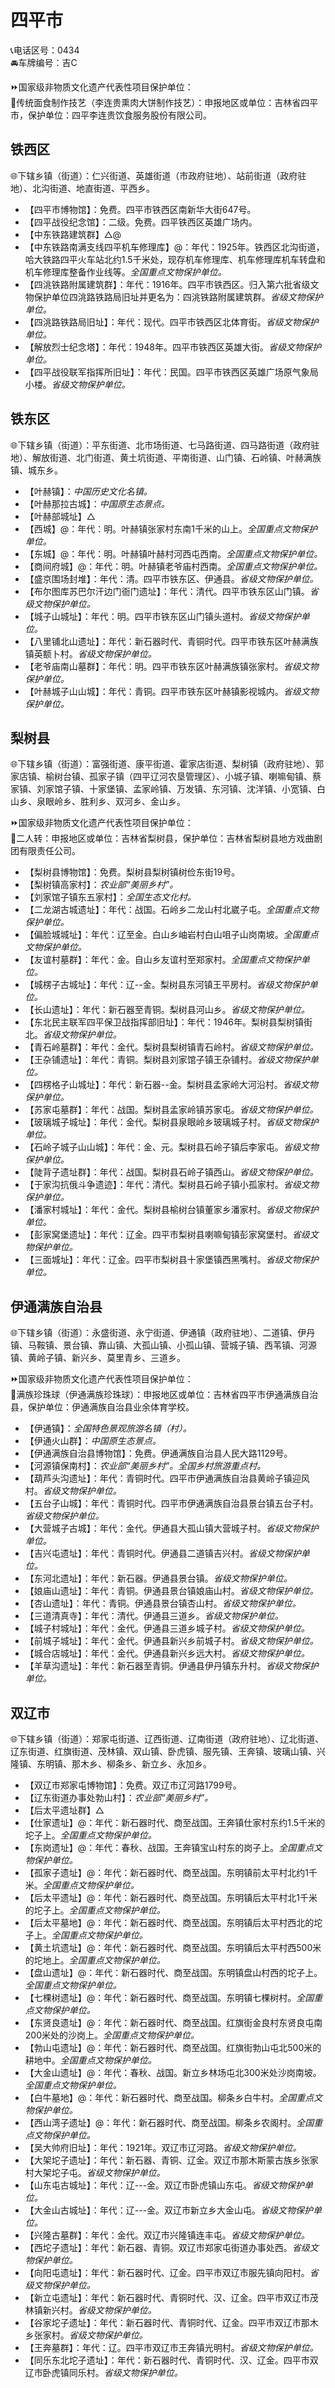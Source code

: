 # 四平市  
📞电话区号：0434  
🚘车牌编号：吉C  
  
⏩国家级非物质文化遗产代表性项目保护单位：  
🔸传统面食制作技艺（李连贵熏肉大饼制作技艺）：申报地区或单位：吉林省四平市，保护单位：四平李连贵饮食服务股份有限公司。    

## 铁西区  
🌐下辖乡镇（街道）：仁兴街道、英雄街道（市政府驻地）、站前街道（政府驻地）、北沟街道、地直街道、平西乡。  
  
* 【四平市博物馆】：免费。四平市铁西区南新华大街647号。  
* 【四平战役纪念馆】：二级。免费。四平铁西区英雄广场内。  
* 【中东铁路建筑群】△@  
* 【中东铁路南满支线四平机车修理库】@：年代：1925年。铁西区北沟街道，哈大铁路四平火车站北约1.5千米处，现存机车修理库、机车修理库机车转盘和机车修理库整备作业线等。*全国重点文物保护单位。*  
* 【四洮铁路附属建筑群】：年代：1916年。四平市铁西区。归入第六批省级文物保护单位四洮路铁路局旧址并更名为：四洮铁路附属建筑群。*省级文物保护单位。*  
* 【四洮路铁路局旧址】：年代：现代。四平市铁西区北体育街。*省级文物保护单位。*  
* 【解放烈士纪念塔】：年代：1948年。四平市铁西区英雄大街。*省级文物保护单位。*  
* 【四平战役联军指挥所旧址】：年代：民国。四平市铁西区英雄广场原气象局小楼。*省级文物保护单位。*    

## 铁东区  
🌐下辖乡镇（街道）：平东街道、北市场街道、七马路街道、四马路街道（政府驻地）、解放街道、北门街道、黄土坑街道、平南街道、山门镇、石岭镇、叶赫满族镇、城东乡。  
  
* 【叶赫镇】：*中国历史文化名镇。*  
* 【叶赫那拉古城】：*中国原生态景点。*  
* 【叶赫部城址】△  
* 【西城】@：年代：明。叶赫镇张家村东南1千米的山上。*全国重点文物保护单位。*  
* 【东城】@：年代：明。叶赫镇叶赫村河西屯西南。*全国重点文物保护单位。*  
* 【商间府城】@：年代：明。叶赫镇老爷庙村西南。*全国重点文物保护单位。*  
* 【盛京围场封堆】：年代：清。四平市铁东区、伊通县。*省级文物保护单位。*  
* 【布尔图库苏巴尔汗边门衙门遗址】：年代：清代。四平市铁东区山门镇。*省级文物保护单位。*  
* 【城子山城址】：年代：明。四平市铁东区山门镇头道村。*省级文物保护单位。*  
* 【八里铺北山遗址】：年代：新石器时代、青铜时代。四平市铁东区叶赫满族镇英额卜村。*省级文物保护单位。*  
* 【老爷庙南山墓群】：年代：明。四平市铁东区叶赫满族镇张家村。*省级文物保护单位。*  
* 【叶赫城子山山城】：年代：青铜。四平市铁东区叶赫镇影视城内。*省级文物保护单位。*    
  
## 梨树县  
🌐下辖乡镇（街道）：富强街道、康平街道、霍家店街道、梨树镇（政府驻地）、郭家店镇、榆树台镇、孤家子镇（四平辽河农垦管理区）、小城子镇、喇嘛甸镇、蔡家镇、刘家馆子镇、十家堡镇、孟家岭镇、万发镇、东河镇、沈洋镇、小宽镇、白山乡、泉眼岭乡、胜利乡、双河乡、金山乡。  
  
⏩国家级非物质文化遗产代表性项目保护单位：  
🔸二人转：申报地区或单位：吉林省梨树县，保护单位：吉林省梨树县地方戏曲剧团有限责任公司。    
  
* 【梨树县博物馆】：免费。梨树县梨树镇树俭东街19号。  
* 【梨树镇高家村】：*农业部“美丽乡村”。*  
* 【刘家馆子镇东五家村】：*全国生态文化村。*  
* 【二龙湖古城遗址】：年代：战国。石岭乡二龙山村北崴子屯。*全国重点文物保护单位。*  
* 【偏脸城城址】：年代：辽至金。白山乡岫岩村白山咀子山岗南坡。*全国重点文物保护单位。*  
* 【友谊村墓群】：年代：金。自山乡友谊村至郑家村。*全国重点文物保护单位。*  
* 【城楞子古城址】：年代：辽--金。梨树县东河镇王平房村。*省级文物保护单位。*  
* 【长山遗址】：年代：新石器至青铜。梨树县河山乡。*省级文物保护单位。*  
* 【东北民主联军四平保卫战指挥部旧址】：年代：1946年。梨树县梨树镇街北。*省级文物保护单位。*  
* 【青石岭墓群】：年代：金代。梨树县梨树镇青石岭村。*省级文物保护单位。*  
* 【王杂铺遗址】：年代：青铜。梨树县刘家馆子镇王杂铺村。*省级文物保护单位。*  
* 【四楞格子山城址】：年代：新石器--金。梨树县孟家岭大河沿村。*省级文物保护单位。*  
* 【苏家屯墓群】：年代：战国。梨树县孟家岭镇苏家屯。*省级文物保护单位。*  
* 【玻璃城子城址】：年代：金代。梨树县泉眼岭乡玻璃城子村。*省级文物保护单位。*  
* 【石岭子城子山山城】：年代：金、元。梨树县石岭子镇后李家屯。*省级文物保护单位。*  
* 【陡背子遗址群】：年代：战国。梨树县石岭子镇西山。*省级文物保护单位。*  
* 【于家沟抗俄斗争遗迹】：年代：清代。梨树县石岭子镇小孤家村。*省级文物保护单位。*  
* 【潘家村城址】：年代：金代。梨树县榆树台镇董家乡潘家村。*省级文物保护单位。*    
* 【彭家窝堡遗址】：年代：辽金。四平市梨树县喇嘛甸镇彭家窝堡村。*省级文物保护单位。*  
* 【三面城址】：年代：辽金。四平市梨树县十家堡镇西黑嘴村。*省级文物保护单位。*    

## 伊通满族自治县  
🌐下辖乡镇（街道）：永盛街道、永宁街道、伊通镇（政府驻地）、二道镇、伊丹镇、马鞍镇、景台镇、靠山镇、大孤山镇、小孤山镇、营城子镇、西苇镇、河源镇、黄岭子镇、新兴乡、莫里青乡、三道乡。  
  
⏩国家级非物质文化遗产代表性项目保护单位：  
🔸满族珍珠球（伊通满族珍珠球）：申报地区或单位：吉林省四平市伊通满族自治县，保护单位：伊通满族自治县业余体育学校。    
  
* 【伊通镇】：*全国特色景观旅游名镇（村）。*  
* 【伊通火山群】：*中国原生态景点。*  
* 【伊通满族自治县博物馆】：免费。伊通满族自治县人民大路1129号。  
* 【河源镇保南村】：*农业部“美丽乡村”。全国乡村旅游重点村。*  
* 【葫芦头沟遗址】：年代：青铜时代。四平市伊通满族自治县黄岭子镇迎风村。*省级文物保护单位。*  
* 【五台子山城】：年代：青铜时代。四平市伊通满族自治县景台镇五台子村。*省级文物保护单位。*    
* 【大营城子古城】：年代：金代。伊通县大孤山镇大营城子村。*省级文物保护单位。*  
* 【吉兴屯遗址】：年代：青铜时代。伊通县二道镇吉兴村。*省级文物保护单位。*  
* 【东河北遗址】：年代：新石器。伊通县景台镇。*省级文物保护单位。*  
* 【娘庙山遗址】：年代：青铜。伊通县景台镇娘庙山村。*省级文物保护单位。*  
* 【杏山遗址】：年代：青铜。伊通县景台镇杏山村。*省级文物保护单位。*  
* 【三道清真寺】：年代：清代。伊通县三道乡。*省级文物保护单位。*  
* 【城子村城址】：年代：金代。伊通县三道乡城子村。*省级文物保护单位。*  
* 【前城子城址】：年代：金代。伊通县新兴乡前城子村。*省级文物保护单位。*  
* 【城合店城址】：年代：金代。伊通县新兴乡远大村。*省级文物保护单位。*  
* 【羊草沟遗址】：年代：新石器至青铜。伊通县伊丹镇东升村。*省级文物保护单位。*    

## 双辽市  
🌐下辖乡镇（街道）：郑家屯街道、辽西街道、辽南街道（政府驻地）、辽北街道、辽东街道、红旗街道、茂林镇、双山镇、卧虎镇、服先镇、王奔镇、玻璃山镇、兴隆镇、东明镇、那木乡、柳条乡、新立乡、永加乡。  
  
* 【双辽市郑家屯博物馆】：免费。双辽市辽河路1799号。  
* 【辽东街道办事处勃山村】：*农业部“美丽乡村”。*  
* 【后太平遗址群】△  
* 【仕家遗址】@：年代：新石器时代、商至战国。王奔镇仕家村东约1.5千米的坨子上。*全国重点文物保护单位。*  
* 【东岗遗址】@：年代：春秋、战国。王奔镇宝山村东的岗子上。*全国重点文物保护单位。*  
* 【孤家子遗址】@：年代：新石器时代、商至战国。东明镇前太平村北约1千米。*全国重点文物保护单位。*  
* 【后太平遗址】@：年代：新石器时代、商至战国。东明镇后太平村北1千米的坨子上。*全国重点文物保护单位。*  
* 【后太平墓地】@：年代：新石器时代、商至战国。东明镇后太平村西北的坨子上。*全国重点文物保护单位。*  
* 【黄土坑遗址】@：年代：新石器时代、商至战国。东明镇后太平村西500米的坨地上。*全国重点文物保护单位。*  
* 【盘山遗址】@：年代：新石器时代、商至战国。东明镇盘山村西的坨子上。*全国重点文物保护单位。*  
* 【七棵树遗址】@：年代：新石器时代、商至战国。东明镇七棵树村。*全国重点文物保护单位。*  
* 【东贤良遗址】@：年代：新石器时代、商至战国。红旗街金良村东贤良屯南200米处的沙岗上。*全国重点文物保护单位。*  
* 【勃山屯遗址】@：年代：新石器时代、商至战国。红旗街勃山屯北500米的耕地中。*全国重点文物保护单位。*  
* 【大金山遗址】@：年代：春秋、战国。新立乡林场屯北300米处沙岗南坡。*全国重点文物保护单位。*  
* 【白牛墓地】@：年代：新石器时代、商至战国。柳条乡白牛村。*全国重点文物保护单位。*  
* 【西山湾子遗址】@：年代：新石器时代、商至战国。柳条乡农阁村。*全国重点文物保护单位。*    
* 【吴大帅府旧址】：年代：1921年。双辽市辽河路。*省级文物保护单位。*  
* 【大架坨子遗址】：年代：新石器、青铜、辽金。双辽市那木斯蒙古族乡张家村大架坨子屯。*省级文物保护单位。*  
* 【山东屯古城址】：年代：辽---金。双辽市卧虎镇山东屯。*省级文物保护单位。*  
* 【大金山古城址】：年代：辽---金。双辽市新立乡大金山屯。*省级文物保护单位。*  
* 【兴隆古墓群】：年代：金代。双辽市兴隆镇连丰屯。*省级文物保护单位。*  
* 【西坨子遗址】：年代：新石器、青铜。双辽市郑家屯街道办事处西。*省级文物保护单位。*    
* 【向阳屯遗址】：年代：新石器时代、辽金。四平市双辽市服先镇向阳村。*省级文物保护单位。*  
* 【新立屯遗址】：年代：新石器时代、青铜时代、汉、辽金。四平市双辽市茂林镇新兴村。*省级文物保护单位。*  
* 【谷家坨子遗址】：年代：新石器时代、青铜时代、辽金。四平市双辽市那木乡张家村。*省级文物保护单位。*  
* 【王奔墓群】：年代：辽。四平市双辽市王奔镇光明村。*省级文物保护单位。*  
* 【同乐东北坨子遗址】：年代：新石器时代、青铜时代、汉、辽金。四平市双辽市卧虎镇同乐村。*省级文物保护单位。*  